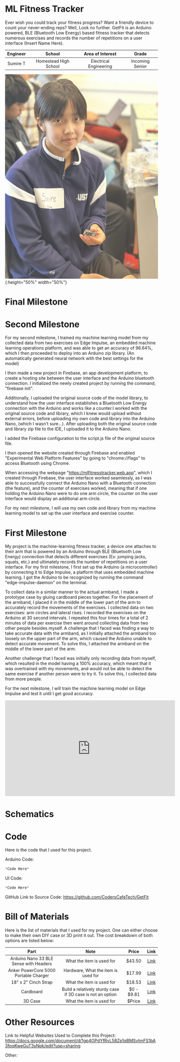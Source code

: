 # ML Fitness Tracker
<!--- Replace this text with a brief description (2-3 sentences) of your project. This description should draw the reader in and make them interested in what you've built. You can include what the biggest challenges, takeaways, and triumphs from completing the project were. As you complete your portfolio, remember your audience is less familiar than you are with all that your project entails! -->

<!--- ("Add a Hook Here* Something like: Ever wish you could track your fitness progress? Want a friend/device to count your never-ending reps? (Well,) Look no further. ). An Arduino powered, BLE (Bluetooth Low Energy) based fitness tracker that detects numerous exercises and records the number of repetitions on a user interface (Insert Name Here). -->

Ever wish you could track your fitness progress? Want a friendly device to count your never-ending reps? Well, Look no further. GetFit is an Arduino powered, BLE (Bluetooth Low Energy) based fitness tracker that detects numerous exercises and records the number of repetitions on a user interface (Insert Name Here).

| **Engineer** | **School** | **Area of Interest** | **Grade** |
|:--:|:--:|:--:|:--:|
| Sumire T | Homestead High School | Electrical Engineering | Incoming Senior

<!--- **Replace the BlueStamp logo below with an image of yourself and your completed project. Follow the guide [here](https://tomcam.github.io/least-github-pages/adding-images-github-pages-site.html) if you need help.** -->

![Headstone Image](Sumire-Headshot.png){:height="50%" width="50%"}
  
# Final Milestone
<!--- For your final milestone, explain the outcome of your project. Key details to include are:
- What you've accomplished since your previous milestone
- What your biggest challenges and triumphs were at BSE
- A summary of key topics you learned about
- What you hope to learn in the future after everything you've learned at BSE

**Don't forget to replace the text below with the embedding for your milestone video. Go to Youtube, click Share -> Embed, and copy and paste the code to replace what's below.**

<iframe width="560" height="315" src="https://www.youtube.com/embed/F7M7imOVGug" title="YouTube video player" frameborder="0" allow="accelerometer; autoplay; clipboard-write; encrypted-media; gyroscope; picture-in-picture; web-share" allowfullscreen></iframe> -->

# Second Milestone
<!--- For your second milestone, explain what you've worked on since your previous milestone. You can highlight:
- Technical details of what you've accomplished and how they contribute to the final goal
- What has been surprising about the project so far
- Previous challenges you faced that you overcame
- What needs to be completed before your final milestone -->

<!--- For my second milestone, I trained my machine learning model from my collected data from two exercises on Edge Impulse, an embedded machine learning operations platform, and was able to get an accuracy of 96.64%, which I then proceeded to deploy into an Arduino zip library.  (An automatically generated neural network with the best settings for the model)

I then made a new project in Firebase, an app development platform, to create a hosting site between the user interface and the Arduino bluetooth connection. I initialized the newly created project by running the command, "firebase init".

Additionally, I uploaded the original source code of the model library, to understand how the user interface establishes a Bluetooth Low Energy connection with the Arduino and works like a counter.

I worked with the original source code and library, which I knew would upload without external errors, before uploading my own code and library into the Arduino Nano, (Reason Here).

After uploading both the original source code and library zip file to the IDE, I uploaded it to the Arduino Nano.

I added the Firebase configuration to the script.js file of the original source file.

I then opened the website created through Firebase and enabled "Experimental Web Platform Features" by going to "chrome://flags" to access Bluetooth using Chrome.

When accessing the webpage "https://mlfitnesstracker.web.app", which I created through Firebase, the user interface worked seamlessly, as I was able to successfully connect the Arduino Nano with a Bluetooth connection (the feature), and the counter of exercises worked, meaning that if one holding the Arduino Nano were to do one arm circle, the counter on the user interface would display an additional arm circle.

For my next milestone, I will use my own code and library from my machine learning model to set up the user interface and exercise counter. --> 
For my second milestone, I trained my machine learning model from my collected data from two exercises on Edge Impulse, an embedded machine learning operations platform, and was able to get an accuracy of 96.64%, which I then proceeded to deploy into an Arduino zip library.  (An automatically generated neural network with the best settings for the model)

I then made a new project in Firebase, an app development platform, to create a hosting site between the user interface and the Arduino bluetooth connection. I initialized the newly created project by running the command, "firebase init".

Additionally, I uploaded the original source code of the model library, to understand how the user interface establishes a Bluetooth Low Energy connection with the Arduino and works like a counter.I worked with the original source code and library, which I knew would upload without external errors, before uploading my own code and library into the Arduino Nano, (which I wasn't sure...). After uploading both the original source code and library zip file to the IDE, I uploaded it to the Arduino Nano.

I added the Firebase configuration to the script.js file of the original source file.

I then opened the website created through Firebase and enabled "Experimental Web Platform Features" by going to "chrome://flags" to access Bluetooth using Chrome.

When accessing the webpage "https://mlfitnesstracker.web.app", which I created through Firebase, the user interface worked seamlessly, as I 
was able to successfully connect the Arduino Nano with a Bluetooth connection (the feature), and the counter of exercises worked, meaning that if one holding the Arduino Nano were to do one arm circle, the counter on the user interface would display an additional arm circle.

For my next milestone, I will use my own code and library from my machine learning model to set up the user interface and exercise counter.

<!--- **Don't forget to replace the text below with the embedding for your milestone video. Go to Youtube, click Share -> Embed, and copy and paste the code to replace what's below.**

<iframe width="560" height="315" src="https://youtu.be/xJzyyJrNCDw" title="YouTube video player" frameborder="0" allow="accelerometer; autoplay; clipboard-write; encrypted-media; gyroscope; picture-in-picture; web-share" allowfullscreen></iframe> -->

# First Milestone
<!--- For your first milestone, describe what your project is and how you plan to build it. You can include:
- An explanation about the different components of your project and how they will all integrate together
- Technical progress you've made so far
- Challenges you're facing and solving in your future milestones
- What your plan is to complete your project

**Don't forget to replace the text below with the embedding for your milestone video. Go to Youtube, click Share -> Embed, and copy and paste the code to replace what's below.** -->
 
My project is the machine-learning fitness tracker, a device one attaches to their arm that is powered by an Arduino through BLE (Bluetooth Low Energy) connection that detects different exercises (Ex: jumping jacks, squats, etc.) and ultimately records the number of repetitions on a user interface. 
For my first milestone, I first set up the Arduino (a microcontroller) by connecting it to Edge Impulse, a platform that uses embedded machine learning. I got the Arduino to be recognized by running the command "edge-impulse-daemon" on the terminal. 

To collect data in a similar manner to the actual armband, I made a prototype case by gluing cardboard pieces together. 
For the placement of the armband, I placed it in the middle of the lower part of the arm to accurately record the movements of the exercises. 
I collected data on two exercises: arm circles and lateral rises. I recorded the exercises on the Arduino at 30 second intervals. I repeated this four times for a total of 2 minutes of data per exercise then went around collecting data from two other people besides myself.
A challenge that I faced was finding a way to take accurate data with the armband, as I initially attached the armband too loosely on the upper part of the arm, which caused the Arduino unable to detect accurate movement. To solve this, I attached the armband on the middle of the lower part of the arm. 

Another challenge that I faced was initially only recording data from myself, which resulted in the model having a 100% accuracy, which meant that it was overtrained with my movements, and would not be able to detect the same exercise if another person were to try it. To solve this, I collected data from more people. 

For the next milestone, I will train the machine learning model on Edge Impulse and test it until I get good accuracy. 
<iframe width="560" height="315" src="https://www.youtube.com/embed/xJzyyJrNCDw" title="YouTube video player" frameborder="0" allow="accelerometer; autoplay; clipboard-write; encrypted-media; gyroscope; picture-in-picture; web-share" allowfullscreen></iframe>

# Schematics 
<!--- Here's where you'll put images of your schematics. [Tinkercad](https://www.tinkercad.com/blog/official-guide-to-tinkercad-circuits) and [Fritzing](https://fritzing.org/learning/) are both great resoruces to create professional schematic diagrams, though BSE recommends Tinkercad becuase it can be done easily and for free in the browser. -->

# Code
<!--- Here's where you'll put your code. The syntax below places it into a block of code. Follow the guide [here]([url](https://www.markdownguide.org/extended-syntax/)) to learn how to customize it to your project needs. -->
Here is the code that I used for this project. 

Arduino Code:
```c++
*Code Here*
```
UI Code:
```c++
*Code Here*
```
GitHub Link to Source Code:
https://github.com/CodersCafeTech/GetFit

<!--- ```c++
void setup() {
  // put your setup code here, to run once:
  Serial.begin(9600);
  Serial.println("Hello World!");
}

void loop() {
  // put your main code here, to run repeatedly:

}
``` -->

# Bill of Materials
<!---- Here's where you'll list the parts in your project. To add more rows, just copy and paste the example rows below.
Don't forget to place the link of where to buy each component inside the quotation marks in the corresponding row after href =. Follow the guide [here]([url](https://www.markdownguide.org/extended-syntax/)) to learn how to customize this to your project needs. -->
Here is the list of materials that I used for my project. One can either choose to make their own DIY case or 3D print it out. The cost breakdown of both options are listed below:

| **Part** | **Note** | **Price** | **Link** |
|:--:|:--:|:--:|:--:|
| Arduino Nano 33 BLE Sense with Headers | What the item is used for | $43.50 | <a href="https://store-usa.arduino.cc/products/arduino-nano-33-ble-sense-with-headers"> Link </a> |
| Anker PowerCore 5000 Portable Charger | Hardware, What the item is used for | $17.99 | <a href="https://a.co/d/bzSM61g"> Link </a> |
| 18" x 2" Cinch Strap | What the item is used for | $18.53 | <a href="https://a.co/d/isdqSpr"> Link </a> |
| Cardboard | Build a relatively sturdy case if 3D case is not an option |$0 - $9.81 | <a href="https://www.staples.com/Corrugated-Sheet-24-x-48-5-Bundle-SP2448/product_946708?cid=PS:GS:SBD:PLA:MS&gclid=CjwKCAjw-b-kBhB-EiwA4fvKrGfs_8eTA5h1a_B92vL9k0gwqHrUV5KCjFd3ZyT2keSoWiSbKTE8qhoCt64QAvD_BwE"> Link </a> |
| 3D Case | What the item is used for | $Price | <a href="https://www.amazon.com/Arduino-A000066-ARDUINO-UNO-R3/dp/B008GRTSV6/"> Link </a> |

<!--- # Dimensions of 3D Case -->


<!--- # Dimensions of DIY Case -->

# Other Resources

Link to Helpful Websites Used to Complete this Project:
https://docs.google.com/document/d/1gp4OPdYfRvL58Zp1qBMSvtmFS1bA3fpqKweGuT3sNpk/edit?usp=sharing

Other:


<!--- # Other Resources/Examples
One of the best parts about Github is that you can view how other people set up their own work. Here are some past BSE portfolios that are awesome examples. You can view how they set up their portfolio, and you can view their index.md files to understand how they implemented different portfolio components.
- [Example 1](https://trashytuber.github.io/YimingJiaBlueStamp/)
- [Example 2](https://sviatil0.github.io/Sviatoslav_BSE/)
- [Example 3](https://arneshkumar.github.io/arneshbluestamp/)

To watch the BSE tutorial on how to create a portfolio, click here. -->
